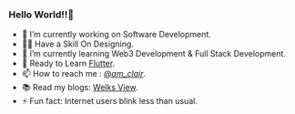 ### Hello World!!👋

- 🔭 I’m currently working on Software Development.
- 🤹🏽 Have a Skill On Designing.
- 🌱 I’m currently learning Web3 Development & Full Stack Development.
- 🎯 Ready to Learn [Flutter](https://flutter.dev/).
- 📫 How to reach me : [@_am_clair_](https://www.instagram.com/_am_clair_/).
- 📚 Read my blogs: [Welks View](https://medium.com/@clairwelk19).
- ⚡ Fun fact: Internet users blink less than usual.


<!--
**theeditor-19/theeditor-19** is a ✨ _special_ ✨ repository because its `README.md` (this file) appears on your GitHub profile.

Here are some ideas to get you started:

- 
- 🌱 I’m currently learning ...
- 👯 I’m looking to collaborate on ...
- 🤔 I’m looking for help with ...
- 💬 Ask me about ...
- 📫 How to reach me: ...
- 🎯 Portfolio site: [Portfolio](https://harshkumarkhatri.github.io/Portfolio-Site/index.html).
- 😄 Pronouns: ...
- ⚡ Fun fact: ...
-->
